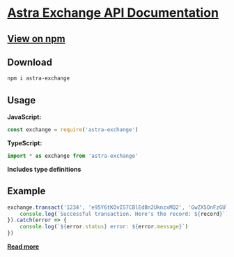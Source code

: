 # **[Astra Exchange API Documentation](https://astra.exchange/documentation)**

## **[View on npm](https://www.npmjs.com/package/astra-exchange)**

## Download

```bash
npm i astra-exchange
```

## Usage

**JavaScript:**

```javascript
const exchange = require('astra-exchange')
```

**TypeScript:**

```typescript
import * as exchange from 'astra-exchange'
```

**Includes type definitions**

## Example

```javascript
exchange.transact('1234', 'e95Y6tKOvIS7CBlEdBn2UknzxMQ2', 'GwZX5OnFzGUl0UlXH97EGIeW70p1', 20, 'Take my money').then(record => {
    console.log(`Successful transaction. Here's the record: ${record}`)
}).catch(error => {
    console.log(`${error.status} error: ${error.message}`)
})
```

**[Read more](https://astra.exchange/documentation)**